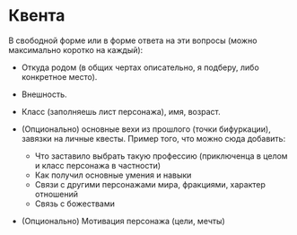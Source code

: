 # Квента
В свободной форме или в форме ответа на эти вопросы (можно максимально коротко на каждый):

* Откуда родом (в общих чертах описательно, я подберу, либо конкретное место). 
* Внешность.
* Класс (заполняешь лист персонажа), имя, возраст.

* (Опционально) основные вехи из прошлого (точки бифуркации), завязки на личные квесты. Пример того, что можно сюда добавить:
  * Что заставило выбрать такую профессию (приключенца в целом и класс персонажа в частности)
  * Как получил основные умения и навыки
  * Связи с другими персонажами мира, фракциями, характер отношений
  * Связь с божествами
* (Опционально) Мотивация персонажа (цели, мечты)